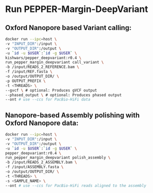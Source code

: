# Run PEPPER-Margin-DeepVariant


## Oxford Nanopore based **Variant calling**:
```bash
docker run --ipc=host \
-v "INPUT_DIR":/input \
-v "OUTPUT_DIR":/output \
-u `id -u $USER`:`id -g $USER` \
kishwars/pepper_deepvariant:r0.4 \
run_pepper_margin_deepvariant call_variant \
-b /input/READS_2_REFERENCE.bam \
-f /input/REF.fasta \
-o /output/OUTPUT_DIR/ \
-p OUTPUT_PREFIX \
-t <THREADS> \
--gvcf \ # optional: Produces gVCF output
--phased_output \ # optional: Produces phased output
--ont # use --ccs for PacBio-HiFi data
```

## Nanopore-based **Assembly polishing** with Oxford Nanopore data:
```bash
docker run --ipc=host \
-v "INPUT_DIR":/input \
-v "OUTPUT_DIR":/output \
-u `id -u $USER`:`id -g $USER` \
pepper_deepvariant:r0.4 \
run_pepper_margin_deepvariant polish_assembly \
-b /input/READS_2_ASSEMBLY.bam \
-f /input/ASSEMBLY.fasta \
-o /output/OUTPUT_DIR/ \
-t <THREADS> \
-s <SAMPLE_NAME> \
--ont # use --ccs for PacBio-HiFi reads aligned to the assembly
```
